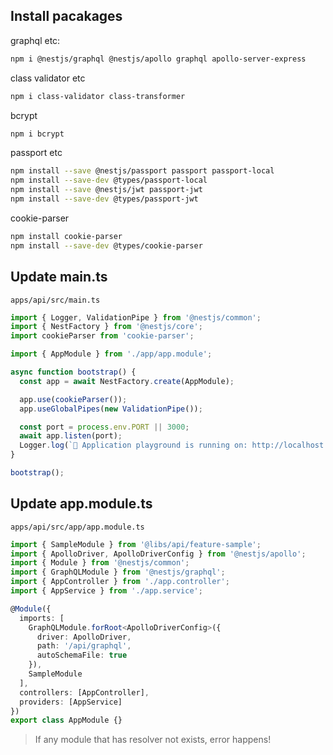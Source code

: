 ## Install pacakages

graphql etc:  

```bash
npm i @nestjs/graphql @nestjs/apollo graphql apollo-server-express
```

class validator etc  

```bash
npm i class-validator class-transformer
```

bcrypt  

```bash
npm i bcrypt
```

passport etc  

```bash
npm install --save @nestjs/passport passport passport-local
npm install --save-dev @types/passport-local
npm install --save @nestjs/jwt passport-jwt
npm install --save-dev @types/passport-jwt
```

cookie-parser  

```bash
npm install cookie-parser
npm install --save-dev @types/cookie-parser
```

## Update main.ts

 `apps/api/src/main.ts`

```ts
import { Logger, ValidationPipe } from '@nestjs/common';
import { NestFactory } from '@nestjs/core';
import cookieParser from 'cookie-parser';

import { AppModule } from './app/app.module';

async function bootstrap() {
  const app = await NestFactory.create(AppModule);

  app.use(cookieParser());
  app.useGlobalPipes(new ValidationPipe());

  const port = process.env.PORT || 3000;
  await app.listen(port);
  Logger.log(`🚀 Application playground is running on: http://localhost:${port}/api/graphql`);
}

bootstrap();
```

## Update app.module.ts

 `apps/api/src/app/app.module.ts`

```ts
import { SampleModule } from '@libs/api/feature-sample';
import { ApolloDriver, ApolloDriverConfig } from '@nestjs/apollo';
import { Module } from '@nestjs/common';
import { GraphQLModule } from '@nestjs/graphql';
import { AppController } from './app.controller';
import { AppService } from './app.service';

@Module({
  imports: [
    GraphQLModule.forRoot<ApolloDriverConfig>({
      driver: ApolloDriver,
      path: '/api/graphql',
      autoSchemaFile: true
    }),
    SampleModule
  ],
  controllers: [AppController],
  providers: [AppService]
})
export class AppModule {}
```

> If any module that has resolver not exists, error happens!
